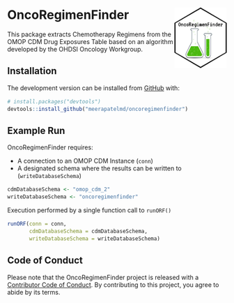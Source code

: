 
<!-- README.md is generated from README.Rmd. Please edit that file -->

# OncoRegimenFinder <img src="man/figures/logo.png" align="right" alt="" width="120" />

<!-- badges: start -->

<!-- badges: end -->

This package extracts Chemotherapy Regimens from the OMOP CDM Drug
Exposures Table based on an algorithm developed by the OHDSI Oncology
Workgroup.

## Installation

The development version can be installed from
[GitHub](https://github.com/) with:

``` r
# install.packages("devtools")
devtools::install_github("meerapatelmd/oncoregimenfinder")
```

## Example Run

OncoRegimenFinder requires:

  - A connection to an OMOP CDM Instance (`conn`)  
  - A designated schema where the results can be written to
    (`writeDatabaseSchema`)

<!-- end list -->

``` r
cdmDatabaseSchema <- "omop_cdm_2"
writeDatabaseSchema <- "oncoregimenfinder"
```

Execution performed by a single function call to `runORF()`

``` r
runORF(conn = conn,
       cdmDatabaseSchema = cdmDatabaseSchema,
       writeDatabaseSchema = writeDatabaseSchema)
```

## Code of Conduct

Please note that the OncoRegimenFinder project is released with a
[Contributor Code of
Conduct](https://github.mskcc.org/pages/patelm9/OncoRegimenFinder/CODE_OF_CONDUCT.html).
By contributing to this project, you agree to abide by its terms.
